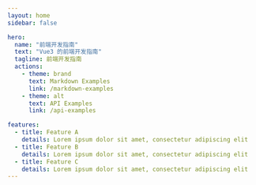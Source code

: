```yaml
---
layout: home
sidebar: false

hero:
  name: "前端开发指南"
  text: "Vue3 的前端开发指南"
  tagline: 前端开发指南
  actions:
    - theme: brand
      text: Markdown Examples
      link: /markdown-examples
    - theme: alt
      text: API Examples
      link: /api-examples

features:
  - title: Feature A
    details: Lorem ipsum dolor sit amet, consectetur adipiscing elit
  - title: Feature B
    details: Lorem ipsum dolor sit amet, consectetur adipiscing elit
  - title: Feature C
    details: Lorem ipsum dolor sit amet, consectetur adipiscing elit
---
```

